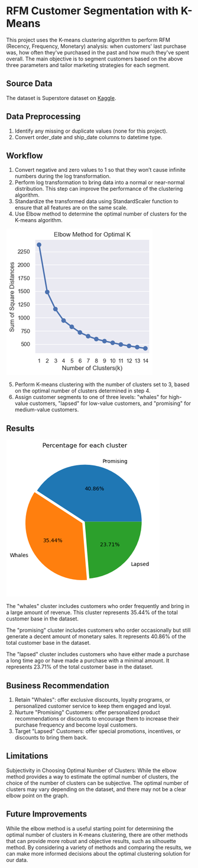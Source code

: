# RFM Customer Segmentation with K-Means

This project uses the K-means clustering algorithm to perform RFM (Recency, Frequency, Monetary) analysis: when customers' last purchase was, how often they've purchased in the past and how much they've spent overall. The main objective is to segment customers based on the above three parameters and tailor marketing strategies for each segment.


## Source Data

The dataset is Superstore dataset on [Kaggle](https://www.kaggle.com/datasets/bravehart101/sample-supermarket-dataset). 

## Data Preprocessing

1.    Identify any missing or duplicate values (none for this project). 
2.    Convert order_date and ship_date columns to datetime type.

## Workflow

1.	Convert negative and zero values to 1 so that they won’t cause infinite numbers during the log transformation. 
2.	Perform log transformation to bring data into a normal or near-normal distribution. This step can improve the performance of the clustering algorithm.
3.	Standardize the transformed data using StandardScaler function to ensure that all features are on the same scale.
4.	Use Elbow method to determine the optimal number of clusters for the K-means algorithm. 

  ![alt text](https://github.com/QiujiaGuo/RFM-Analysis-for-Customer-Segmentation/blob/main/Elbow%20Method.png)

5. Perform K-means clustering with the number of clusters set to 3, based on the optimal number of clusters determined in step 4.
6. Assign customer segments to one of three levels: "whales" for high-value customers, "lapsed" for low-value customers, and "promising" for medium-value customers.

## Results

![alt text](https://github.com/QiujiaGuo/RFM-Analysis-for-Customer-Segmentation/blob/main/percentage%20for%20each%20cluster.png)

The "whales" cluster includes customers who order frequently and bring in a large amount of revenue. This cluster represents 35.44% of the total customer base in the dataset.

The "promising" cluster includes customers who order occasionally but still generate a decent amount of monetary sales. It represents 40.86% of the total customer base in the dataset.

The "lapsed" cluster includes customers who have either made a purchase a long time ago or have made a purchase with a minimal amount. It represents 23.71% of the total customer base in the dataset.

## Business Recommendation

1.	Retain "Whales": offer exclusive discounts, loyalty programs, or personalized customer service to keep them engaged and loyal.
2.	Nurture "Promising" Customers: offer personalized product recommendations or discounts to encourage them to increase their purchase frequency and become loyal customers.
3.	Target "Lapsed" Customers: offer special promotions, incentives, or discounts to bring them back. 

## Limitations

Subjectivity in Choosing Optimal Number of Clusters: While the elbow method provides a way to estimate the optimal number of clusters, the choice of the number of clusters can be subjective. The optimal number of clusters may vary depending on the dataset, and there may not be a clear elbow point on the graph.

## Future Improvements

While the elbow method is a useful starting point for determining the optimal number of clusters in K-means clustering, there are other methods that can provide more robust and objective results, such as silhouette method. By considering a variety of methods and comparing the results, we can make more informed decisions about the optimal clustering solution for our data.

